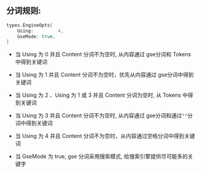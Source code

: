 ## 分词规则:

```Go
types.EngineOpts{
	Using:         4,
	GseMode: true,
}
```

- 当 Using 为 0 并且 Content 分词不为空时, 从内容通过 gse分词和 Tokens 中得到关键词

- 当 Using 为 1 并且 Content 分词不为空时，优先从内容通过 gse分词中得到关键词

- 当 Using 为 2 、Using 为 1 或 3 并且 Content 分词为空时, 从 Tokens 中得到关键词

- 当 Using 为 3 并且 Content 分词不为空时, 从内容通过 gse分词和通过`""`分词中得到关键词

- 当 Using 为 4 并且 Content 分词不为空时，从内容通过空格分词中得到关键词

- 当 GseMode 为 true, gse 分词采用搜索模式, 给搜索引擎提供尽可能多的关键字